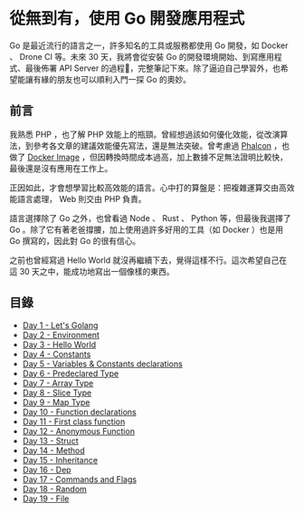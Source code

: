 # 從無到有，使用 Go 開發應用程式

Go 是最近流行的語言之一，許多知名的工具或服務都使用 Go 開發，如 Docker 、 Drone CI 等。未來 30 天，我將會從安裝 Go 的開發環境開始、到寫應用程式、最後佈署 API Server 的過程，完整筆記下來。除了逼迫自己學習外，也希望能讓有緣的朋友也可以順利入門一探 Go 的奧妙。

## 前言

我熟悉 PHP ，也了解 PHP 效能上的瓶頸。曾經想過該如何優化效能，從改演算法，到參考各文章的建議效能優先寫法，還是無法突破。曾考慮過 [Phalcon](https://phalconphp.com) ，也做了 [Docker Image](https://hub.docker.com/r/mileschou/phalcon) ，但因轉換時間成本過高，加上數據不足無法證明比較快，最後還是沒有應用在工作上。

正因如此，才會想學習比較高效能的語言。心中打的算盤是：把複雜運算交由高效能語言處理， Web 則交由 PHP 負責。

語言選擇除了 Go 之外，也曾看過 Node 、 Rust 、 Python 等，但最後我選擇了 Go 。除了它有著老爸撐腰，加上使用過許多好用的工具（如 Docker ）也是用 Go 撰寫的，因此對 Go 的很有信心。

之前也曾經寫過 Hello World 就沒再繼續下去，覺得這樣不行。這次希望自己在這 30 天之中，能成功地寫出一個像樣的東西。

## 目錄

* [Day 1 - Let's Golang](docs/day01.md)
* [Day 2 - Environment](docs/day02.md)
* [Day 3 - Hello World](docs/day03.md)
* [Day 4 - Constants](docs/day04.md)
* [Day 5 - Variables & Constants declarations](docs/day05.md)
* [Day 6 - Predeclared Type](docs/day06.md)
* [Day 7 - Array Type](docs/day07.md)
* [Day 8 - Slice Type](docs/day08.md)
* [Day 9 - Map Type](docs/day09.md)
* [Day 10 - Function declarations](docs/day10.md)
* [Day 11 - First class function](docs/day11.md)
* [Day 12 - Anonymous Function](docs/day12.md)
* [Day 13 - Struct](docs/day13.md)
* [Day 14 - Method](docs/day14.md)
* [Day 15 - Inheritance](docs/day15.md)
* [Day 16 - Dep](docs/day16.md)
* [Day 17 - Commands and Flags](docs/day17.md)
* [Day 18 - Random](docs/day18.md)
* [Day 19 - File](docs/day19.md)
